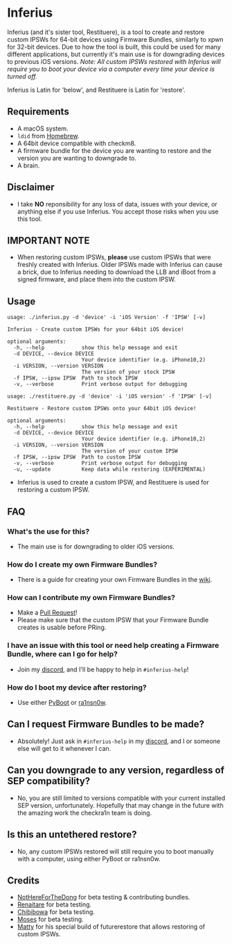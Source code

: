 # Inferius
Inferius (and it's sister tool, Restituere), is a tool to create and restore custom IPSWs for 64-bit devices using Firmware Bundles, similarly to xpwn for 32-bit devices.
Due to how the tool is built, this could be used for many different applications, but currently it's main use is for downgrading devices to previous iOS versions.
*Note: All custom IPSWs restored with Inferius will require you to boot your device via a computer every time your device is turned off.*

Inferius is Latin for 'below', and Restituere is Latin for 'restore'.

## Requirements
- A macOS system.
- `ldid` from [Homebrew](https://brew.sh/).
- A 64bit device compatible with checkm8.
- A firmware bundle for the device you are wanting to restore and the version you are wanting to downgrade to.
- A brain.

## Disclaimer
- I take **NO** reponsibility for any loss of data, issues with your device, or anything else if you use Inferius. You accept those risks when you use this tool.

## IMPORTANT NOTE
- When restoring custom IPSWs, **please** use custom IPSWs that were freshly created with Inferius. Older IPSWs made with Inferius can cause a brick, due to Inferius needing to download the LLB and iBoot from a signed firmware, and place them into the custom IPSW.

## Usage

```
usage: ./inferius.py -d 'device' -i 'iOS Version' -f 'IPSW' [-v]

Inferius - Create custom IPSWs for your 64bit iOS device!

optional arguments:
  -h, --help            show this help message and exit
  -d DEVICE, --device DEVICE
                        Your device identifier (e.g. iPhone10,2)
  -i VERSION, --version VERSION
                        The version of your stock IPSW
  -f IPSW, --ipsw IPSW  Path to stock IPSW
  -v, --verbose         Print verbose output for debugging
  ```

```
usage: ./restituere.py -d 'device' -i 'iOS version' -f 'IPSW' [-v]

Restituere - Restore custom IPSWs onto your 64bit iOS device!

optional arguments:
  -h, --help            show this help message and exit
  -d DEVICE, --device DEVICE
                        Your device identifier (e.g. iPhone10,2)
  -i VERSION, --version VERSION
                        The version of your custom IPSW
  -f IPSW, --ipsw IPSW  Path to custom IPSW
  -v, --verbose         Print verbose output for debugging
  -u, --update          Keep data while restoring (EXPERIMENTAL)  
```
- Inferius is used to create a custom IPSW, and Restituere is used for restoring a custom IPSW.
## FAQ

### What's the use for this?
- The main use is for downgrading to older iOS versions.


### How do I create my own Firmware Bundles?
- There is a guide for creating your own Firmware Bundles in the [wiki](https://github.com/marijuanARM/Inferius/wiki/Creating-your-own-Firmware-Bundles).

### How can I contribute my own Firmware Bundles?
- Make a [Pull Request](https://github.com/marijuanARM/Inferius/compare)!
- Please make sure that the custom IPSW that your Firmware Bundle creates is usable before PRing.

### I have an issue with this tool or need help creating a Firmware Bundle, where can I go for help?
- Join my [discord](https://discord.gg/fAngssA), and I'll be happy to help in `#inferius-help`!

### How do I boot my device after restoring?
- Use either [PyBoot](https://github.com/MatthewPierson/PyBoot) or [ra1nsn0w](https://github.com/tihmstar/ra1nsn0w).

## Can I request Firmware Bundles to be made?
- Absolutely! Just ask in `#inferius-help` in my [discord](https://discord.gg/fAngssA), and I or someone else will get to it whenever I can.

## Can you downgrade to any version, regardless of SEP compatibility?
-  No, you are still limited to versions compatible with your current installed SEP version, unfortunately. Hopefully that may change in the future with the amazing work the checkra1n team is doing.

## Is this an untethered restore?
- No, any custom IPSWs restored will still require you to boot manually with a computer, using either PyBoot or ra1nsn0w.

## Credits
- [NotHereForTheDong](https://github.com/NotHereForTheDong) for beta testing & contributing bundles.
- [Renaitare](https://twitter.com/Renaitare) for beta testing.
- [Chibibowa](https://twitter.com/Chibibowa) for beta testing.
- [Moses](https://twitter.com/MosesBuckwalter) for beta testing.
- [Matty](https://twitter.com/mosk_i) for his special build of futurerestore that allows restoring of custom IPSWs.